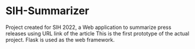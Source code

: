 # SIH-Summarizer
Project created for SIH 2022, a Web application to summarize press releases using URL link of the article
This is the first prototype of the actual project. Flask is used as the web framework.
